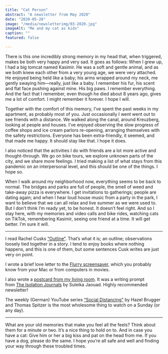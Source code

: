 ```yaml
---
title: "Cat Person"
abstract: "A newsletter from May 2020"
date: "2020-05-28"
image: "/media/newsletterimg/03-2020.jpg"
imageAlt: "Me and my cat as kids"
caption: ""
featured: false

---
```


There is this one incredibly strong memory in my head that, when triggered, makes be both very happy and very sad. It goes as follows: When I grew up, I had a big tomcat named Kasimir. He was a soft and gentle animal, and as we both knew each other from a very young age, we were very attached. He enjoyed being held like a baby; his arms wrapped around my neck, me gently swaying him—really, just like a baby. I remember his fur, his scent and flat face pushing against mine. His big paws. I remember everything. And the fact that I remember, even though he died about 8 years ago, gives me a lot of comfort. I might remember it forever. I hope I will.

Together with the comfort of this memory, I’ve spent the past weeks in my apartment, as probably most of you. Just occasionally I went went out to see friends with a distance. We walked along the canal, around Kreuzberg, looking at people and houses. I’ve enjoyed observing the slow progress of coffee shops and ice cream parlors re-opening, arranging themselves with the safety restrictions. Everyone has been extra-friendly, it seemed, and that made me happy. It should stay like that. I hope it does.

I also noticed that the activities I do with friends are a lot more active and thought-through. We go on bike tours, we explore unknown parts of the city, and we share more feelings. I tried making a list of what stays from this pandemic on an interpersonal level, and this should be one of the things. I hope so.

When I walk around my neighborhood now, everything seems to be back to normal. The bridges and parks are full of people, the smell of weed and take-away pizza is everywhere. I get invitations to gatherings; people are dating again; and when I hear loud house music from a party in the park, I want to believe that we can all relax and live summer as we were used to. But I don’t think I’m ready yet, to be honest. It doesn’t feel right. And so I stay here, with my memories and video calls and bike rides, watching cats on TikTok, remembering Kasimir, seeing one friend at a time. It will get better. I’m sure it will.

---

I read Rachel Cusks <a href="https://www.goodreads.com/book/show/49555919-outline">“Outline”</a>. That’s what it is; an outline; observations loosely tied together in a story. I tend to enjoy books where nothing happens, and this is one of them, but some sentences Cusk writes are just very on point.

I wrote a brief love letter to the <a href="https://christowski.de/blog/2020/05/the-last-screensaver-an-ode-to-flurry/">Flurry screensaver</a>, which you probably know from your Mac or from computers in movies.

I also wrote a <a href="https://christowski.de/blog/2020/05/a-postcard-from-the-living-room/">postcard from my living room</a>. It was a writing prompt from <a href="https://www.suleikajaouad.com/the-isolation-journals">The Isolation Journals</a> by Suleika Jaouad. Highly recommended newsletter!

The weekly (German) YouTube series <a href="https://www.youtube.com/watch?v=2bnmDsAu068&amp;list=PLs9YrN8ZVAm7HKU23B8OoyACBHJamfZ-3">“Social Distancing”</a> by Hazel Brugger and Thomas Spitzer is the most wholesome thing to watch on a Sunday (or any day).

---

What are your old memories that make you feel all the feels? Think about them for a minute or two. It’s a nice thing to hold on to. And in case you have a cat: Give him or her a big kiss and pat on the head from me. If you have a dog, please do the same. I hope you’re all safe and well and finding your way through these troubled times.